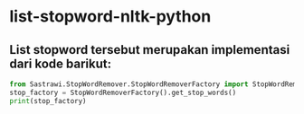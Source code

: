 # list-stopword-nltk-python

## List stopword tersebut merupakan implementasi dari kode barikut:

```python
from Sastrawi.StopWordRemover.StopWordRemoverFactory import StopWordRemoverFactory, StopWordRemover, ArrayDictionary
stop_factory = StopWordRemoverFactory().get_stop_words()
print(stop_factory)
```
